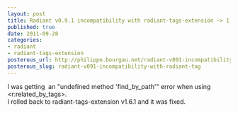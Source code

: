 ```yaml
---
layout: post
title: Radiant v0.9.1 incompatibility with radiant-tags-extension ~> 1.6.2
published: true
date: 2011-09-28
categories:
- radiant
- radiant-tags-extension
posterous_url: http://philippe.bourgau.net/radiant-v091-incompatibility-with-radiant-tag
posterous_slug: radiant-v091-incompatibility-with-radiant-tag
---
```

<p>I was getting  an &quot;undefined method &#39;find_by_path&#39;&quot; error when using &lt;r:related_by_tags&gt;.<br /> I rolled back to radiant-tags-extension v1.6.1 and it was fixed.</p>
